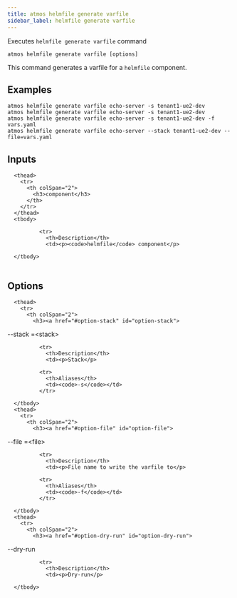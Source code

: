 ```yaml
---
title: atmos helmfile generate varfile
sidebar_label: helmfile generate varfile
---
```


Executes `helmfile generate varfile` command

```shell
atmos helmfile generate varfile [options]
```

This command generates a varfile for a `helmfile` component.
## Examples

```shell
atmos helmfile generate varfile echo-server -s tenant1-ue2-dev
atmos helmfile generate varfile echo-server -s tenant1-ue2-dev
atmos helmfile generate varfile echo-server -s tenant1-ue2-dev -f vars.yaml
atmos helmfile generate varfile echo-server --stack tenant1-ue2-dev --file=vars.yaml
```

## Inputs


<table className="reference-table">
  
      <thead>
        <tr>
          <th colSpan="2">
            <h3>component</h3>
          </th>
        </tr>
      </thead>
      <tbody>
        
              <tr>
                <th>Description</th>
                <td><p><code>helmfile</code> component</p>
</td>
              </tr>
            
      </tbody>
</table>



## Options


<table className="reference-table">
  
      <thead>
        <tr>
          <th colSpan="2">
            <h3><a href="#option-stack" id="option-stack">
  --stack
  <span class="option-spec"> =&lt;stack&gt;</span>
</a></h3>
          </th>
        </tr>
      </thead>
      <tbody>
        
              <tr>
                <th>Description</th>
                <td><p>Stack</p>
</td>
              </tr>
             
              <tr>
                <th>Aliases</th>
                <td><code>-s</code></td>
              </tr>
             
      </tbody>
      <thead>
        <tr>
          <th colSpan="2">
            <h3><a href="#option-file" id="option-file">
  --file
  <span class="option-spec"> =&lt;file&gt;</span>
</a></h3>
          </th>
        </tr>
      </thead>
      <tbody>
        
              <tr>
                <th>Description</th>
                <td><p>File name to write the varfile to</p>
</td>
              </tr>
             
              <tr>
                <th>Aliases</th>
                <td><code>-f</code></td>
              </tr>
             
      </tbody>
      <thead>
        <tr>
          <th colSpan="2">
            <h3><a href="#option-dry-run" id="option-dry-run">
  --dry-run
  
</a></h3>
          </th>
        </tr>
      </thead>
      <tbody>
        
              <tr>
                <th>Description</th>
                <td><p>Dry-run</p>
</td>
              </tr>
              
      </tbody>
</table>

